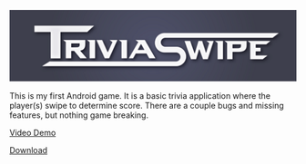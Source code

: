 ![alt text](logo.png)

This is my first Android game. It is a basic trivia application where the player(s) swipe to determine score. There are a couple bugs and missing features, but nothing game breaking. 

[Video Demo](https://www.youtube.com/watch?v=N2dUVAtUElk&feature=youtu.be)

[Download](https://nofile.io/f/hXGrU0ANHJW/android-debug.apk)

